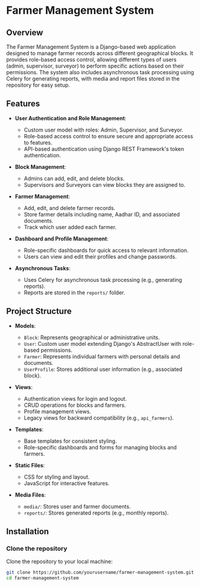 # Farmer Management System

## Overview
The Farmer Management System is a Django-based web application designed to manage farmer records across different geographical blocks. It provides role-based access control, allowing different types of users (admin, supervisor, surveyor) to perform specific actions based on their permissions. The system also includes asynchronous task processing using Celery for generating reports, with media and report files stored in the repository for easy setup.

## Features
- **User Authentication and Role Management**:
  - Custom user model with roles: Admin, Supervisor, and Surveyor.
  - Role-based access control to ensure secure and appropriate access to features.
  - API-based authentication using Django REST Framework's token authentication.

- **Block Management**:
  - Admins can add, edit, and delete blocks.
  - Supervisors and Surveyors can view blocks they are assigned to.

- **Farmer Management**:
  - Add, edit, and delete farmer records.
  - Store farmer details including name, Aadhar ID, and associated documents.
  - Track which user added each farmer.

- **Dashboard and Profile Management**:
  - Role-specific dashboards for quick access to relevant information.
  - Users can view and edit their profiles and change passwords.

- **Asynchronous Tasks**:
  - Uses Celery for asynchronous task processing (e.g., generating reports).
  - Reports are stored in the `reports/` folder.

## Project Structure
- **Models**:
  - `Block`: Represents geographical or administrative units.
  - `User`: Custom user model extending Django's AbstractUser with role-based permissions.
  - `Farmer`: Represents individual farmers with personal details and documents.
  - `UserProfile`: Stores additional user information (e.g., associated block).

- **Views**:
  - Authentication views for login and logout.
  - CRUD operations for blocks and farmers.
  - Profile management views.
  - Legacy views for backward compatibility (e.g., `api_farmers`).

- **Templates**:
  - Base templates for consistent styling.
  - Role-specific dashboards and forms for managing blocks and farmers.

- **Static Files**:
  - CSS for styling and layout.
  - JavaScript for interactive features.

- **Media Files**:
  - `media/`: Stores user and farmer documents.
  - `reports/`: Stores generated reports (e.g., monthly reports).

## Installation

### Clone the repository
Clone the repository to your local machine:
```bash
git clone https://github.com/yourusername/farmer-management-system.git
cd farmer-management-system
